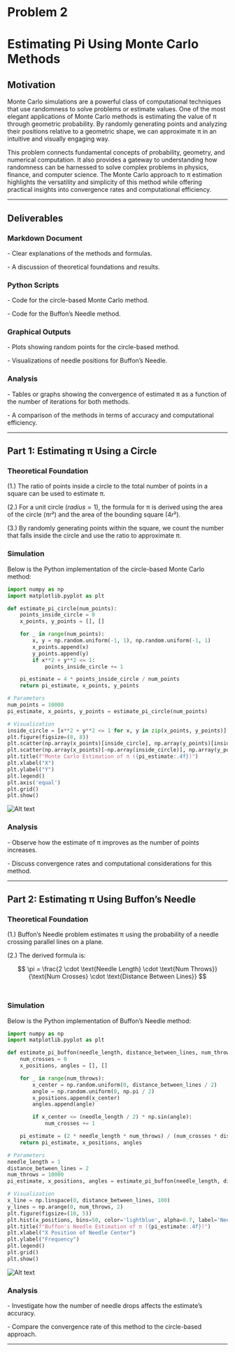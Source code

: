 # Problem 2

# Estimating Pi Using Monte Carlo Methods

## Motivation
Monte Carlo simulations are a powerful class of computational techniques that use randomness to solve problems or estimate values. One of the most elegant applications of Monte Carlo methods is estimating the value of π through geometric probability. By randomly generating points and analyzing their positions relative to a geometric shape, we can approximate π in an intuitive and visually engaging way.

This problem connects fundamental concepts of probability, geometry, and numerical computation. It also provides a gateway to understanding how randomness can be harnessed to solve complex problems in physics, finance, and computer science. The Monte Carlo approach to π estimation highlights the versatility and simplicity of this method while offering practical insights into convergence rates and computational efficiency.

---


## Deliverables

### Markdown Document
\- Clear explanations of the methods and formulas.

\- A discussion of theoretical foundations and results.

### Python Scripts
\- Code for the circle-based Monte Carlo method.

\- Code for the Buffon’s Needle method.

### Graphical Outputs
\- Plots showing random points for the circle-based method.

\- Visualizations of needle positions for Buffon’s Needle.

### Analysis
\- Tables or graphs showing the convergence of estimated π as a function of the number of iterations for both methods.

\- A comparison of the methods in terms of accuracy and computational efficiency.

---

## Part 1: Estimating π Using a Circle

### Theoretical Foundation
\(1.\) The ratio of points inside a circle to the total number of points in a square can be used to estimate π.

\(2.\) For a unit circle $(radius = 1)$, the formula for π is derived using the area of the circle $(πr²)$ and the area of the bounding square $(4r²)$.

\(3.\) By randomly generating points within the square, we count the number that falls inside the circle and use the ratio to approximate π.

### Simulation
Below is the Python implementation of the circle-based Monte Carlo method:

```python
import numpy as np
import matplotlib.pyplot as plt

def estimate_pi_circle(num_points):
    points_inside_circle = 0
    x_points, y_points = [], []

    for _ in range(num_points):
        x, y = np.random.uniform(-1, 1), np.random.uniform(-1, 1)
        x_points.append(x)
        y_points.append(y)
        if x**2 + y**2 <= 1:
            points_inside_circle += 1

    pi_estimate = 4 * points_inside_circle / num_points
    return pi_estimate, x_points, y_points

# Parameters
num_points = 10000
pi_estimate, x_points, y_points = estimate_pi_circle(num_points)

# Visualization
inside_circle = [x**2 + y**2 <= 1 for x, y in zip(x_points, y_points)]
plt.figure(figsize=(8, 8))
plt.scatter(np.array(x_points)[inside_circle], np.array(y_points)[inside_circle], s=1, color='blue', label='Inside Circle')
plt.scatter(np.array(x_points)[~np.array(inside_circle)], np.array(y_points)[~np.array(inside_circle)], s=1, color='red', label='Outside Circle')
plt.title(f"Monte Carlo Estimation of π ({pi_estimate:.4f})")
plt.xlabel("X")
plt.ylabel("Y")
plt.legend()
plt.axis('equal')
plt.grid()
plt.show()
```

![Alt text](image-1.png)

### Analysis
\- Observe how the estimate of π improves as the number of points increases.

\- Discuss convergence rates and computational considerations for this method.

---

## Part 2: Estimating π Using Buffon’s Needle

### Theoretical Foundation
\(1.\) Buffon’s Needle problem estimates π using the probability of a needle crossing parallel lines on a plane.

\(2.\) The derived formula is: 

$$
   \pi = \frac{2 \cdot \text{Needle Length} \cdot \text{Num Throws}}{\text{Num Crosses} \cdot \text{Distance Between Lines}}
   $$
​


### Simulation
Below is the Python implementation of Buffon’s Needle method:

```python
import numpy as np
import matplotlib.pyplot as plt

def estimate_pi_buffon(needle_length, distance_between_lines, num_throws):
    num_crosses = 0
    x_positions, angles = [], []

    for _ in range(num_throws):
        x_center = np.random.uniform(0, distance_between_lines / 2)
        angle = np.random.uniform(0, np.pi / 2)
        x_positions.append(x_center)
        angles.append(angle)

        if x_center <= (needle_length / 2) * np.sin(angle):
            num_crosses += 1

    pi_estimate = (2 * needle_length * num_throws) / (num_crosses * distance_between_lines)
    return pi_estimate, x_positions, angles

# Parameters
needle_length = 1
distance_between_lines = 2
num_throws = 10000
pi_estimate, x_positions, angles = estimate_pi_buffon(needle_length, distance_between_lines, num_throws)

# Visualization
x_line = np.linspace(0, distance_between_lines, 100)
y_lines = np.arange(0, num_throws, 2)
plt.figure(figsize=(10, 5))
plt.hist(x_positions, bins=50, color='lightblue', alpha=0.7, label='Needle Positions')
plt.title(f"Buffon's Needle Estimation of π ({pi_estimate:.4f})")
plt.xlabel("X Position of Needle Center")
plt.ylabel("Frequency")
plt.legend()
plt.grid()
plt.show()
```
![Alt text](image-2.png)


### Analysis
\- Investigate how the number of needle drops affects the estimate’s accuracy.

\- Compare the convergence rate of this method to the circle-based approach.

---
